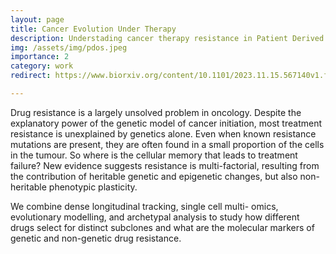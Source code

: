 ```yaml
---
layout: page
title: Cancer Evolution Under Therapy
description: Understading cancer therapy resistance in Patient Derived Organoids with lentiviral barcoding
img: /assets/img/pdos.jpeg
importance: 2
category: work
redirect: https://www.biorxiv.org/content/10.1101/2023.11.15.567140v1.full

---
```



Drug resistance is a largely unsolved problem in oncology. Despite the explanatory power of the genetic model of cancer initiation, most treatment resistance is unexplained by genetics alone. Even when known resistance mutations are present, they are often found in a small proportion of the cells in the tumour. So where is the cellular memory that leads to treatment failure? New evidence suggests resistance is multi-factorial, resulting from the contribution of heritable genetic and epigenetic changes, but also non-heritable phenotypic plasticity.

We combine dense longitudinal tracking, single cell multi- omics, evolutionary modelling, and archetypal analysis to study how different drugs select for distinct subclones and what are the molecular markers of genetic and non-genetic drug resistance.
